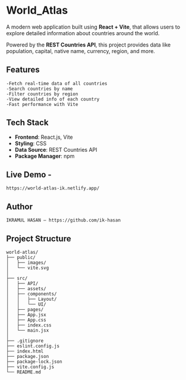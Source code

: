 # World_Atlas

A modern web application built using **React + Vite**, that allows users to explore detailed information about countries around the world.

Powered by the **REST Countries API**, this project provides data like population, capital, native name, currency, region, and more.


## Features

    -Fetch real-time data of all countries
    -Search countries by name
    -Filter countries by region
    -View detailed info of each country
    -Fast performance with Vite


##  Tech Stack

- **Frontend**: React.js, Vite
- **Styling**: CSS
- **Data Source**: REST Countries API
- **Package Manager**: npm

## Live Demo - 
    https://world-atlas-ik.netlify.app/

## Author
    IKRAMUL HASAN – https://github.com/ik-hasan

## Project Structure
    world-atlas/
    ├── public/
    │   ├── images/
    │   └── vite.svg
    │
    ├── src/
    │   ├── API/                
    │   ├── assets/            
    │   ├── components/
    │   │   ├── Layout/         
    │   │   └── UI/              
    │   ├── pages/              
    │   ├── App.jsx             
    │   ├── App.css            
    │   ├── index.css          
    │   └── main.jsx             
    │
    ├── .gitignore
    ├── eslint.config.js
    ├── index.html
    ├── package.json
    ├── package-lock.json
    ├── vite.config.js
    └── README.md
